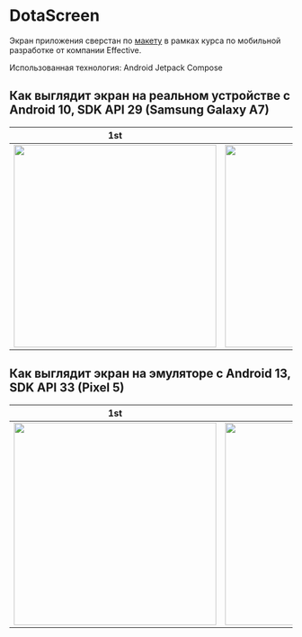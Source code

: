 # DotaScreen

Экран приложения сверстан по [макету](https://www.figma.com/file/8AeQGXA4dwLaboZzj4EQ7D/Android?type=design&node-id=0-1&mode=design&t=gDvgpmGIOeObojC0-0) в рамках курса по мобильной разработке от компании Effective.

Использованная технология: Android Jetpack Compose

## Как выглядит экран на реальном устройстве c Android 10, SDK API 29 (Samsung Galaxy A7)
|1st                     |2nd                       |
|:----------------------------:|:---------------------------:|
|<img src="https://github.com/RyndyukDanila/DotaScreen/assets/79106632/adf95b69-e09b-4fd0-8a34-7ad1e3a1066f" width="360">|<img src="https://github.com/RyndyukDanila/DotaScreen/assets/79106632/82e1c8e7-692c-4a7d-b8c4-653addd6b693" width="360">|

## Как выглядит экран на эмуляторе c Android 13, SDK API 33 (Pixel 5)
|1st                     |2nd                       |
|:----------------------------:|:---------------------------:|
|<img src="https://github.com/RyndyukDanila/DotaScreen/assets/79106632/561ed345-ecdf-46cc-90eb-b28f20448f73" width="360">|<img src="https://github.com/RyndyukDanila/DotaScreen/assets/79106632/1b32548f-7fd7-447d-b1d7-d5120aa8e7bf" width="360">|
